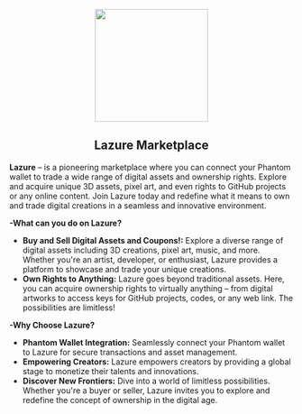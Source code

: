 
<p align="center">
  <img width="200" height="200" src="https://github.com/trashplusplus/lazure-marketplace/assets/108837885/6517fdad-da99-47e3-b62c-d7c21a1ca48d">
</p>

<div align="center">
  <h2>Lazure Marketplace</h2>
</div>

**Lazure** – is a pioneering marketplace where you can connect your Phantom wallet to trade a wide range of digital assets and ownership rights. 
Explore and acquire unique 3D assets, pixel art, and even rights to GitHub projects or any online content. 
Join Lazure today and redefine what it means to own and trade digital creations in a seamless and innovative environment.


**-What can you do on Lazure?** 

- **Buy and Sell Digital Assets and Coupons!:** Explore a diverse range of digital assets including 3D creations, pixel art, music, and more. 
Whether you're an artist, developer, or enthusiast, Lazure provides a platform to showcase and trade your unique creations.
- **Own Rights to Anything:** Lazure goes beyond traditional assets. 
Here, you can acquire ownership rights to virtually anything – from digital artworks to access keys for GitHub projects, codes, or any web link. 
The possibilities are limitless!

**-Why Choose Lazure?**

- **Phantom Wallet Integration:** Seamlessly connect your Phantom wallet to 
Lazure for secure transactions and asset management.
- **Empowering Creators:** Lazure empowers creators by providing a global 
stage to monetize their talents and innovations.
- **Discover New Frontiers:** Dive into a world of limitless possibilities. Whether you're a buyer or seller, 
Lazure invites you to explore and redefine the concept of ownership in the digital age.
